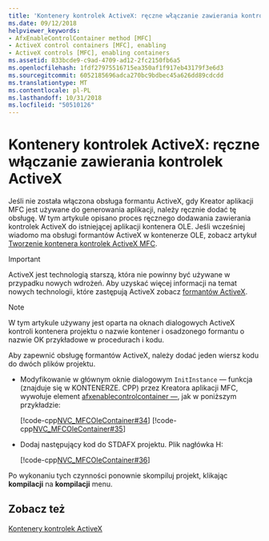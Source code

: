 ```yaml
---
title: 'Kontenery kontrolek ActiveX: ręczne włączanie zawierania kontrolek ActiveX'
ms.date: 09/12/2018
helpviewer_keywords:
- AfxEnableControlContainer method [MFC]
- ActiveX control containers [MFC], enabling
- ActiveX controls [MFC], enabling containers
ms.assetid: 833bcde9-c9ad-4709-ad12-2fc2150fb6a5
ms.openlocfilehash: 1fdf27975516715ea350af1f917eb43179f3e6d3
ms.sourcegitcommit: 6052185696adca270bc9bdbec45a626dd89cdcdd
ms.translationtype: MT
ms.contentlocale: pl-PL
ms.lasthandoff: 10/31/2018
ms.locfileid: "50510126"
---
```

# <a name="activex-control-containers-manually-enabling-activex-control-containment"></a>Kontenery kontrolek ActiveX: ręczne włączanie zawierania kontrolek ActiveX

Jeśli nie została włączona obsługa formantu ActiveX, gdy Kreator aplikacji MFC jest używane do generowania aplikacji, należy ręcznie dodać tę obsługę. W tym artykule opisano proces ręcznego dodawania zawierania kontrolek ActiveX do istniejącej aplikacji kontenera OLE. Jeśli wcześniej wiadomo ma obsługi formantów ActiveX w kontenerze OLE, zobacz artykuł [Tworzenie kontenera kontrolek ActiveX MFC](../mfc/reference/creating-an-mfc-activex-control-container.md).

>[!IMPORTANT]
> ActiveX jest technologią starszą, która nie powinny być używane w przypadku nowych wdrożeń. Aby uzyskać więcej informacji na temat nowych technologii, które zastępują ActiveX zobacz [formantów ActiveX](activex-controls.md).

> [!NOTE]
>  W tym artykule używany jest oparta na oknach dialogowych ActiveX kontroli kontenera projektu o nazwie kontener i osadzonego formantu o nazwie OK przykładowe w procedurach i kodu.

Aby zapewnić obsługę formantów ActiveX, należy dodać jeden wiersz kodu do dwóch plików projektu.

- Modyfikowanie w głównym oknie dialogowym `InitInstance` — funkcja (znajduje się w KONTENERZE. CPP) przez Kreatora aplikacji MFC, wywołuje element [afxenablecontrolcontainer —](reference/ole-initialization.md#afxenablecontrolcontainer), jak w poniższym przykładzie:

   [!code-cpp[NVC_MFCOleContainer#34](../mfc/codesnippet/cpp/activex-control-containers-manually-enabling-activex-control-containment_1.cpp)]
    [!code-cpp[NVC_MFCOleContainer#35](../mfc/codesnippet/cpp/activex-control-containers-manually-enabling-activex-control-containment_2.cpp)]

- Dodaj następujący kod do STDAFX projektu. Plik nagłówka H:

   [!code-cpp[NVC_MFCOleContainer#36](../mfc/codesnippet/cpp/activex-control-containers-manually-enabling-activex-control-containment_3.h)]

Po wykonaniu tych czynności ponownie skompiluj projekt, klikając **kompilacji** na **kompilacji** menu.

## <a name="see-also"></a>Zobacz też

[Kontenery kontrolek ActiveX](../mfc/activex-control-containers.md)

